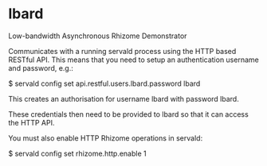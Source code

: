 # lbard
Low-bandwidth Asynchronous Rhizome Demonstrator

Communicates with a running servald process using the HTTP based
RESTful API.  This means that you need to setup an authentication
username and password, e.g.:

$ servald config set api.restful.users.lbard.password lbard

This creates an authorisation for username lbard with password lbard.

These credentials then need to be provided to lbard so that it can
access the HTTP API.

You must also enable HTTP Rhizome operations in servald:

$ servald config  set rhizome.http.enable 1
